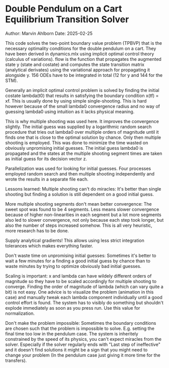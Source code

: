 # Double Pendulum on a Cart Equilibrium Transition Solver
Author: Marvin Ahlborn
Date: 2025-02-25

This code solves the two-point boundary value problem (TPBVP) that is the
necessary optimality conditions for the double pendulum on a cart. They
have been derived in dynamics.mlx using implicit optimal control theory
(calculus of variations). flow is the function that propagates the
augmented state y (state and costate) and computes the state transition
matrix (analytical derivates) using the variational approach for
propagating it alongside y. 156 ODEs have to be integrated in total (12
for y and 144 for the STM).

Generally an implicit optimal control problem is solved by finding the
initial costate lambda(t0) that results in satisfying the boundary
condition x(tf) = xf. This is usually done by using simple
single-shooting. This is hard however because of the small lambda0
convergence radius and no way of guessing lambda0 using intuition as it
lacks physical meaning.

This is why multiple shooting was used here. It improves the convergence
slightly. The initial guess was supplied by a logarithmic random search
procedure that tries out lambda0 over multiple orders of magnitude until
it finds one that is close to the optimal solution by chance. Only then
multiple shooting is employed. This was done to minimize the time wasted
on obviously unpromising initial guesses. The initial guess lambda0 is
propagated and the states at the multiple shooting segment times are
taken as initial guess for its decision vector z.

Parallelization was used for looking for initial guesses. Four processes
employed random search and then multiple shooting independently and wrote
the results in a separate file each.

Lessons learned:
Multiple shooting can't do miracles: It's better than single shooting but
finding a solution is still dependent on a good initial guess.

More multiple shooting segments don't mean better convergence: The sweet
spot was found to be 4 segments. Less means slower convergence because of
higher non-linearities in each segment but a lot more segments also led
to slower convergence, not only because each step took longer, but also
the number of steps increased somehow. This is all very heuristic, more
research has to be done.

Supply analytical gradients! This allows using less strict integration
tolerances which makes everything faster.

Don't waste time on unpromising initial guesses: Sometimes it's better to
wait a few minutes for a finding a good initial guess by chance than to
waste minutes by trying to optimize obviously bad initial guesses.

Scaling is important: x and lambda can have wildely different orders of
magnitude so they have to be scaled accordingly for multiple shooting to
converge. Finding the order of magnitude of lambda (which can vary quite
a bit) is not easy. One advice is to visualize the problem (animation in
this case) and manually tweak each lambda component individually until a
good control effort is found. The system has to visibly do something but
shouldn't explode immediately as soon as you press run. Use this value
for normalization.

Don't make the problem impossible: Sometimes the boundary conditions are
chosen such that the problem is impossible to solve. E.g. setting the
final time too low in the pendulum case. The system is inheritely
constrained by the speed of its physics, you can't expect miracles from
the solver. Especially if the solver regularly ends with "Last step of
ineffective" and it doesn't find solutions it might be a sign that you
might need to change your problem (In the pendulum case just giving it
more time for the transfers).
